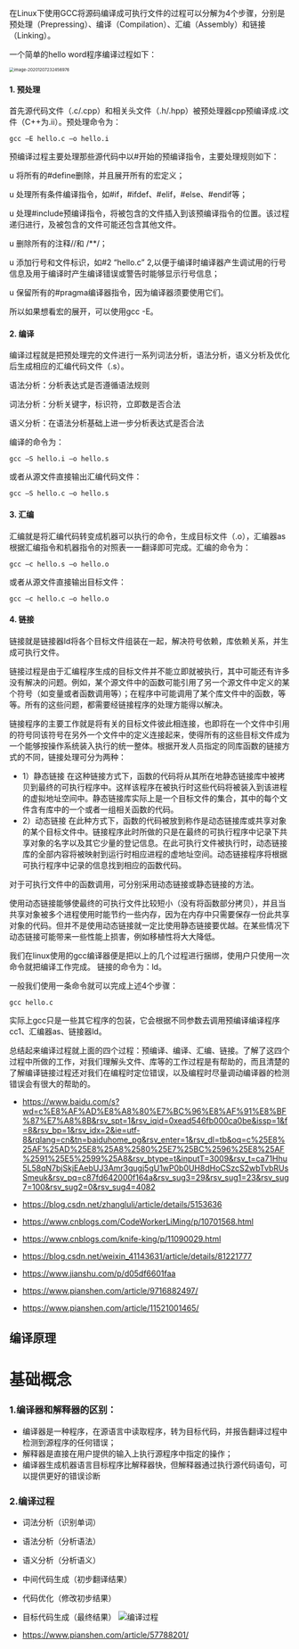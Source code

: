 在Linux下使用GCC将源码编译成可执行文件的过程可以分解为4个步骤，分别是预处理（Prepressing）、编译（Compilation）、汇编（Assembly）和链接（Linking）。

一个简单的hello word程序编译过程如下：

<img src="https://tva1.sinaimg.cn/large/0081Kckwly1glfpho65d2j30oy0o8qdd.jpg" alt="image-20201207232456976" style="zoom:53%;" />

#### 1. 预处理

首先源代码文件（.c/.cpp）和相关头文件（.h/.hpp）被预处理器cpp预编译成.i文件（C++为.ii）。预处理命令为：

```
gcc –E hello.c –o hello.i
```

预编译过程主要处理那些源代码中以#开始的预编译指令，主要处理规则如下：

u 将所有的#define删除，并且展开所有的宏定义；

u 处理所有条件编译指令，如#if，#ifdef、#elif，#else、#endif等；

u 处理#include预编译指令，将被包含的文件插入到该预编译指令的位置。该过程递归进行，及被包含的文件可能还包含其他文件。

u 删除所有的注释//和 /**/；

u 添加行号和文件标识，如#2 “hello.c” 2,以便于编译时编译器产生调试用的行号信息及用于编译时产生编译错误或警告时能够显示行号信息；

u 保留所有的#pragma编译器指令，因为编译器须要使用它们。

所以如果想看宏的展开，可以使用gcc -E。

#### 2. 编译

编译过程就是把预处理完的文件进行一系列词法分析，语法分析，语义分析及优化后生成相应的汇编代码文件（.s）。

语法分析：分析表达式是否遵循语法规则

词法分析：分析关键字，标识符，立即数是否合法

语义分析：在语法分析基础上进一步分析表达式是否合法

编译的命令为：

```
gcc –S hello.i –o hello.s
```

或者从源文件直接输出汇编代码文件：

```
gcc –S hello.c –o hello.s
```

#### 3. 汇编

汇编就是将汇编代码转变成机器可以执行的命令，生成目标文件（.o），汇编器as根据汇编指令和机器指令的对照表一一翻译即可完成。汇编的命令为：

```
gcc –c hello.s –o hello.o
```

或者从源文件直接输出目标文件：

```
gcc –c hello.c –o hello.o
```

#### 4. 链接

链接就是链接器ld将各个目标文件组装在一起，解决符号依赖，库依赖关系，并生成可执行文件。

链接过程是由于汇编程序生成的目标文件并不能立即就被执行，其中可能还有许多没有解决的问题。例如，某个源文件中的函数可能引用了另一个源文件中定义的某个符号（如变量或者函数调用等）；在程序中可能调用了某个库文件中的函数，等等。所有的这些问题，都需要经链接程序的处理方能得以解决。

链接程序的主要工作就是将有关的目标文件彼此相连接，也即将在一个文件中引用的符号同该符号在另外一个文件中的定义连接起来，使得所有的这些目标文件成为一个能够按操作系统装入执行的统一整体。根据开发人员指定的同库函数的链接方式的不同，链接处理可分为两种：

- 1）静态链接
  在这种链接方式下，函数的代码将从其所在地静态链接库中被拷贝到最终的可执行程序中。这样该程序在被执行时这些代码将被装入到该进程的虚拟地址空间中。静态链接库实际上是一个目标文件的集合，其中的每个文件含有库中的一个或者一组相关函数的代码。
- 2）动态链接
  在此种方式下，函数的代码被放到称作是动态链接库或共享对象的某个目标文件中。链接程序此时所做的只是在最终的可执行程序中记录下共享对象的名字以及其它少量的登记信息。在此可执行文件被执行时，动态链接库的全部内容将被映射到运行时相应进程的虚地址空间。动态链接程序将根据可执行程序中记录的信息找到相应的函数代码。

对于可执行文件中的函数调用，可分别采用动态链接或静态链接的方法。

使用动态链接能够使最终的可执行文件比较短小（没有将函数部分拷贝），并且当共享对象被多个进程使用时能节约一些内存，因为在内存中只需要保存一份此共享对象的代码。但并不是使用动态链接就一定比使用静态链接要优越。在某些情况下动态链接可能带来一些性能上损害，例如移植性将大大降低。

我们在linux使用的gcc编译器便是把以上的几个过程进行捆绑，使用户只使用一次命令就把编译工作完成。
链接的命令为：ld。

一般我们使用一条命令就可以完成上述4个步骤：

```
gcc hello.c
```

实际上gcc只是一些其它程序的包装，它会根据不同参数去调用预编译编译程序cc1、汇编器as、链接器ld。

总结起来编译过程就上面的四个过程：预编译、编译、汇编、链接。了解了这四个过程中所做的工作，对我们理解头文件、库等的工作过程是有帮助的，而且清楚的了解编译链接过程还对我们在编程时定位错误，以及编程时尽量调动编译器的检测错误会有很大的帮助的。



- https://www.baidu.com/s?wd=c%E8%AF%AD%E8%A8%80%E7%BC%96%E8%AF%91%E8%BF%87%E7%A8%8B&rsv_spt=1&rsv_iqid=0xead546fb000ca0be&issp=1&f=8&rsv_bp=1&rsv_idx=2&ie=utf-8&rqlang=cn&tn=baiduhome_pg&rsv_enter=1&rsv_dl=tb&oq=c%25E8%25AF%25AD%25E8%25A8%2580%25E7%25BC%2596%25E8%25AF%2591%25E5%2599%25A8&rsv_btype=t&inputT=3009&rsv_t=ca71Hhu5L58qN7bjSkjEAebUJ3Amr3gugj5gU1wP0b0UH8dHoCSzcS2wbTvbRUsSmeuk&rsv_pq=c87fd642000f164a&rsv_sug3=29&rsv_sug1=23&rsv_sug7=100&rsv_sug2=0&rsv_sug4=4082

- https://blog.csdn.net/zhangluli/article/details/5153636
- https://www.cnblogs.com/CodeWorkerLiMing/p/10701568.html
- https://www.cnblogs.com/knife-king/p/11090029.html
- https://blog.csdn.net/weixin_41143631/article/details/81221777
- https://www.jianshu.com/p/d05df6601faa
- https://www.pianshen.com/article/9716882497/
- https://www.pianshen.com/article/11521001465/





## 编译原理

 

# 基础概念

### 1.编译器和解释器的区别：

- 编译器是一种程序，在源语言中读取程序，转为目标代码，并报告翻译过程中检测到源程序的任何错误；
- 解释器是直接在用户提供的输入上执行源程序中指定的操作；
- 编译器生成机器语言目标程序比解释器快，但解释器通过执行源代码语句，可以提供更好的错误诊断

### 2.编译过程

- 词法分析（识别单词）
- 语法分析（分析语法）
- 语义分析（分析语义）
- 中间代码生成（初步翻译结果）
- 代码优化（修改初步结果）
- 目标代码生成（最终结果）
  ![编译过程](https://tva1.sinaimg.cn/large/0081Kckwly1glfq09kk30j31390agaaj.jpg)



- https://www.pianshen.com/article/57788201/